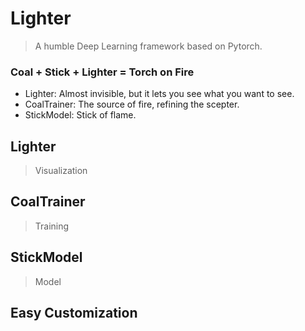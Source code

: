 # Lighter
> A humble Deep Learning framework based on Pytorch.
>
### **Coal + Stick + Lighter = Torch on Fire**

- Lighter: Almost invisible, but it lets you see what you want to see.
- CoalTrainer: The source of fire, refining the scepter.
- StickModel: Stick of flame.

## Lighter
> Visualization

## CoalTrainer
> Training

## StickModel
> Model

## Easy Customization
